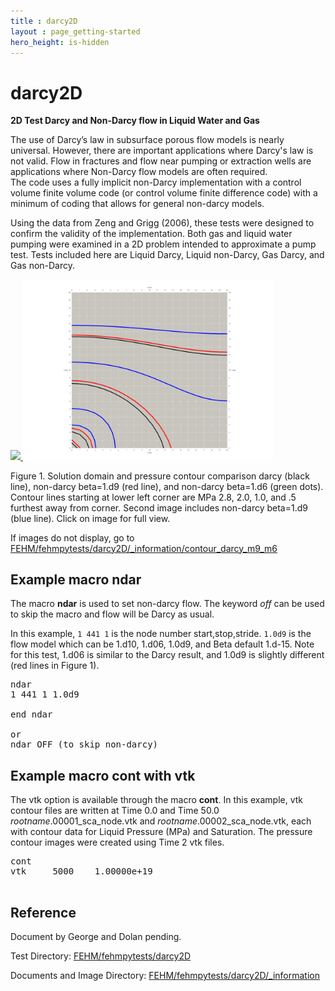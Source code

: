 ```yaml
---
title : darcy2D
layout : page_getting-started
hero_height: is-hidden
---
```


# darcy2D

**2D Test Darcy and Non-Darcy flow in Liquid Water and Gas**

The use of Darcy’s law in subsurface porous flow models is nearly universal.  However, there are important applications where Darcy's law is not valid. Flow in fractures and flow near pumping or extraction wells are applications where Non-Darcy flow models are often required.  
The code uses a fully implicit non-Darcy implementation with a control volume  finite volume code (or control volume finite difference code) with a minimum of coding that allows for general non-darcy models. 

Using the data from Zeng and Grigg (2006), these tests were designed to confirm the validity of the implementation. Both gas and liquid water pumping were examined in a 2D problem intended to approximate a pump test. Tests included here are Liquid Darcy, Liquid non-Darcy, Gas Darcy, and Gas non-Darcy.

<!-- Begin image --> 
<!-- io html pages can not resolve this path to actual test directory with images, for now copy image where it can be found -->
<!-- Does not display: ../../../../fehmpytests/darcy2D/_information/contour_darcy_m9_m6.png -->

<p> 
 <a href="../../../../img/contour_darcy_m9_m6.png"> <img width="400" src="../../../../img/contour_darcy_m9_m6.png"> </a> 
 <a href="https://github.com/lanl/FEHM/blob/master/fehmpytests/darcy2D/_information/contour_darcy_m9_m10.png"> <img width="400" src="https://github.com/lanl/FEHM/blob/master/fehmpytests/darcy2D/_information/contour_darcy_m9_m10.png"> </a>

</p>

Figure 1. Solution domain and pressure contour comparison darcy (black line), non-darcy beta=1.d9 (red line), and non-darcy beta=1.d6 (green dots). Contour lines starting at lower left corner are MPa 2.8, 2.0, 1.0, and .5 furthest away from corner. 
Second image includes non-darcy beta=1.d9 (blue line).
Click on image for full view.

If images do not display, go to [FEHM/fehmpytests/darcy2D/_information/contour_darcy_m9_m6](https://github.com/lanl/FEHM/tree/master/fehmpytests/darcy2D/_information)


## Example macro ndar

The macro **ndar** is used to set non-darcy flow. The keyword *off* can be used to skip the macro and flow will be Darcy as usual. 

In this example, ```1 441 1``` is the node number start,stop,stride. ```1.0d9``` is the flow model which can be 1.d10, 1.d06, 1.0d9, and Beta default 1.d-15. Note for this test, 1.d06 is similar to the Darcy result, and 1.0d9 is slightly different (red lines in Figure 1).

<pre>
ndar
1 441 1 1.0d9

end ndar

or
ndar OFF (to skip non-darcy)
</pre>

## Example macro cont with vtk

The vtk option is available through the macro **cont**. In this example, vtk contour files are written at Time 0.0 and Time 50.0  *rootname*.00001_sca_node.vtk and *rootname*.00002_sca_node.vtk, each with contour data for Liquid Pressure (MPa) and Saturation. The pressure contour images were created using Time 2 vtk files.

<pre>
cont
vtk     5000    1.00000e+19

</pre>


## Reference

Document by George and Dolan pending.
 

Test Directory: [FEHM/fehmpytests/darcy2D](https://github.com/lanl/FEHM/tree/master/fehmpytests/darcy2D)

Documents and Image Directory: [FEHM/fehmpytests/darcy2D/_information](https://github.com/lanl/FEHM/tree/master/fehmpytests/darcy2D/_information)


